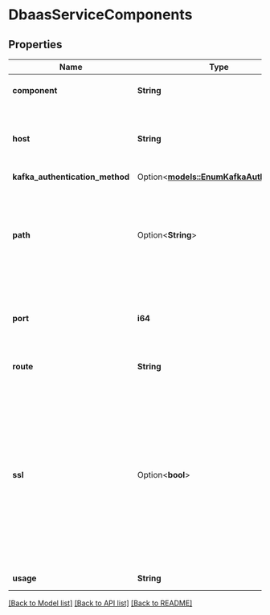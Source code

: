# DbaasServiceComponents

## Properties

Name | Type | Description | Notes
------------ | ------------- | ------------- | -------------
**component** | **String** | Service component name | 
**host** | **String** | DNS name for connecting to the service component | 
**kafka_authentication_method** | Option<[**models::EnumKafkaAuthMethod**](enum-kafka-auth-method.md)> |  | [optional]
**path** | Option<**String**> | Path component of the service URL (useful only if service component is HTTP or HTTPS endpoint) | [optional]
**port** | **i64** | Port number for connecting to the service component | 
**route** | **String** | Network access route | 
**ssl** | Option<**bool**> | Whether the endpoint is encrypted or accepts plaintext.                                            By default endpoints are always encrypted and                                            this property is only included for service components that may disable encryption. | [optional]
**usage** | **String** | DNS usage name | 

[[Back to Model list]](../README.md#documentation-for-models) [[Back to API list]](../README.md#documentation-for-api-endpoints) [[Back to README]](../README.md)


